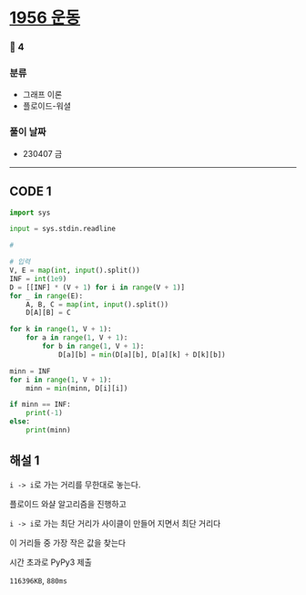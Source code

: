 # [1956 운동](https://www.acmicpc.net/problem/1956)

### 🥇 4

### 분류

- 그래프 이론
- 플로이드-워셜

### 풀이 날짜

- 230407 금

---

## CODE 1

```python
import sys

input = sys.stdin.readline

#

# 입력
V, E = map(int, input().split())
INF = int(1e9)
D = [[INF] * (V + 1) for i in range(V + 1)]
for _ in range(E):
    A, B, C = map(int, input().split())
    D[A][B] = C

for k in range(1, V + 1):
    for a in range(1, V + 1):
        for b in range(1, V + 1):
            D[a][b] = min(D[a][b], D[a][k] + D[k][b])

minn = INF
for i in range(1, V + 1):
    minn = min(minn, D[i][i])

if minn == INF:
    print(-1)
else:
    print(minn)

```

## 해설 1

`i -> i`로 가는 거리를 무한대로 놓는다.

플로이드 와샬 알고리즘을 진행하고

`i -> i`로 가는 최단 거리가 사이클이 만들어 지면서 최단 거리다

이 거리들 중 가장 작은 값을 찾는다

시간 초과로 PyPy3 제출

`116396KB`, `880ms`
